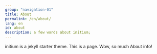 ```yaml
---
group: "navigation-01"
title: About
permalink: /en/about/
lang: en
id: about
description: a few words about initium;
---
```

initium is a jekyll starter theme.
This is a page.
Wow, so much About info!
